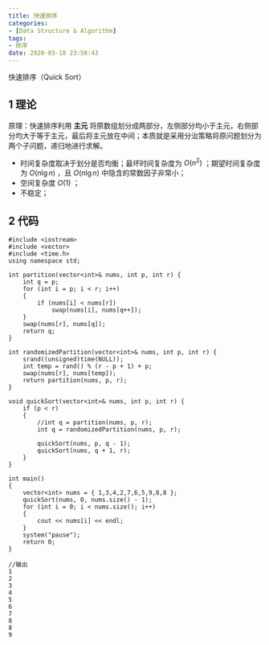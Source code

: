 ```yaml
---
title: 快速排序
categories:
- [Data Structure & Algorithm]
tags:
- 排序
date: 2020-03-18 23:58:43
---
```

快速排序（Quick Sort）
<!-- more -->
## 1 理论
原理：快速排序利用 **主元** 将原数组划分成两部分，左侧部分均小于主元，右侧部分均大于等于主元，最后将主元放在中间；本质就是采用分治策略将原问题划分为两个子问题，递归地进行求解。

- 时间复杂度取决于划分是否均衡；最坏时间复杂度为 $O(n^2)$ ；期望时间复杂度为 $O(n \lg n)$ ，且 $O(n \lg n)$ 中隐含的常数因子非常小；
- 空间复杂度 $O(1)$ ；
- 不稳定；
## 2 代码
```
#include <iostream>
#include <vector>
#include <time.h>
using namespace std;

int partition(vector<int>& nums, int p, int r) {
	int q = p;
	for (int i = p; i < r; i++)
	{
		if (nums[i] < nums[r])
			swap(nums[i], nums[q++]);
	}
	swap(nums[r], nums[q]);
	return q;
}

int randomizedPartition(vector<int>& nums, int p, int r) {
	srand((unsigned)time(NULL));
	int temp = rand() % (r - p + 1) + p;
	swap(nums[r], nums[temp]);
	return partition(nums, p, r);
}

void quickSort(vector<int>& nums, int p, int r) {
	if (p < r)
	{
		//int q = partition(nums, p, r);
		int q = randomizedPartition(nums, p, r);
		
		quickSort(nums, p, q - 1);
		quickSort(nums, q + 1, r);
	}
}

int main()
{
	vector<int> nums = { 1,3,4,2,7,6,5,9,8,8 };
	quickSort(nums, 0, nums.size() - 1);
	for (int i = 0; i < nums.size(); i++)
	{
		cout << nums[i] << endl;
	}
	system("pause");
    return 0;
}

//输出
1
2
3
4
5
6
7
8
8
9
```
